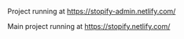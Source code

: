 Project running at https://stopify-admin.netlify.com/

Main project running at  https://stopify.netlify.com/




